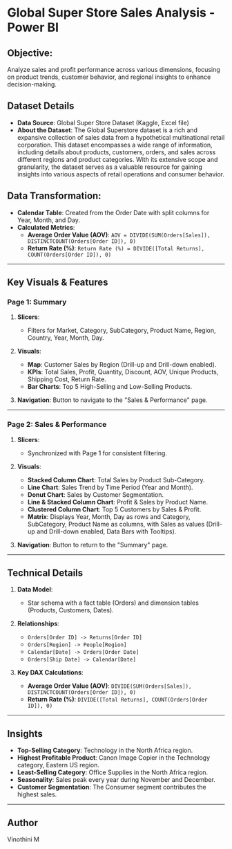 # Global Super Store Sales Analysis - Power BI

## Objective:
Analyze sales and profit performance across various dimensions, focusing on product trends, customer behavior, and regional insights to enhance decision-making.

## Dataset Details
- **Data Source**: Global Super Store Dataset (Kaggle, Excel file)
- **About the Dataset**:
  The Global Superstore dataset is a rich and expansive collection of sales data from a hypothetical multinational retail corporation. This dataset encompasses a wide range of information, including details about products, customers, orders, and sales across different regions and product categories. With its extensive scope and granularity, the dataset serves as a valuable resource for gaining insights into various aspects of retail operations and consumer behavior.  

## Data Transformation:
- **Calendar Table**: Created from the Order Date with split columns for Year, Month, and Day.
- **Calculated Metrics**:
  - **Average Order Value (AOV)**: `AOV = DIVIDE(SUM(Orders[Sales]), DISTINCTCOUNT(Orders[Order ID]), 0)`
  - **Return Rate (%)**: `Return Rate (%) = DIVIDE([Total Returns], COUNT(Orders[Order ID]), 0)`

---

## Key Visuals & Features

### Page 1: Summary

1. **Slicers**:
   - Filters for Market, Category, SubCategory, Product Name, Region, Country, Year, Month, Day.

2. **Visuals**:
   - **Map**: Customer Sales by Region (Drill-up and Drill-down enabled).
   - **KPIs**: Total Sales, Profit, Quantity, Discount, AOV, Unique Products, Shipping Cost, Return Rate.
   - **Bar Charts**: Top 5 High-Selling and Low-Selling Products.

3. **Navigation**: Button to navigate to the "Sales & Performance" page.

---

### Page 2: Sales & Performance

1. **Slicers**:
   - Synchronized with Page 1 for consistent filtering.

2. **Visuals**:
   - **Stacked Column Chart**: Total Sales by Product Sub-Category.
   - **Line Chart**: Sales Trend by Time Period (Year and Month).    
   - **Donut Chart**: Sales by Customer Segmentation.    
   - **Line & Stacked Column Chart**: Profit & Sales by Product Name.    
   - **Clustered Column Chart**: Top 5 Customers by Sales & Profit.    
   - **Matrix**: Displays Year, Month, Day as rows and Category, SubCategory, Product Name as columns, with Sales as values (Drill-up and Drill-down enabled, Data Bars with Tooltips).

3. **Navigation**: Button to return to the "Summary" page.

---

## Technical Details

1. **Data Model**:
   - Star schema with a fact table (Orders) and dimension tables (Products, Customers, Dates).

2. **Relationships**:
   - `Orders[Order ID] -> Returns[Order ID]`
   - `Orders[Region] -> People[Region]`
   - `Calendar[Date] -> Orders[Order Date]`
   - `Orders[Ship Date] -> Calendar[Date]`

3. **Key DAX Calculations**:
   - **Average Order Value (AOV)**: `DIVIDE(SUM(Orders[Sales]), DISTINCTCOUNT(Orders[Order ID]), 0)`
   - **Return Rate (%)**: `DIVIDE([Total Returns], COUNT(Orders[Order ID]), 0)`

---

## Insights

- **Top-Selling Category**: Technology in the North Africa region.
- **Highest Profitable Product**: Canon Image Copier in the Technology category, Eastern US region.
- **Least-Selling Category**: Office Supplies in the North Africa region.
- **Seasonality**: Sales peak every year during November and December.
- **Customer Segmentation**: The Consumer segment contributes the highest sales.

---



## Author
Vinothini M



